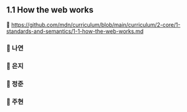 ## 1.1 How the web works

🔗 https://github.com/mdn/curriculum/blob/main/curriculum/2-core/1-standards-and-semantics/1-1-how-the-web-works.md

### 📝 나연

### 📝 은지

### 📝 정준

### 📝 주현
